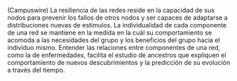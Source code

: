 (Campuswire)
La resiliencia de las redes reside en la capacidad de sus nodos para prevenir los fallos de otros nodos y ser capaces de adaptarse a distribuciones nuevas de estímulos.
La individualidad de cada componente de una red se mantiene en la medida en la cuál su comportamiento se acomoda a las necesidades del grupo y los beneficios del grupo hacia el individuo mismo.
Entender las relaciones entre componentes de una red, como la de enfermedades, facilita el estudio de ancestros que expliquen el comportamiento de nuevos descubrimientos y la predicción de su evolución a través del tiempo.
